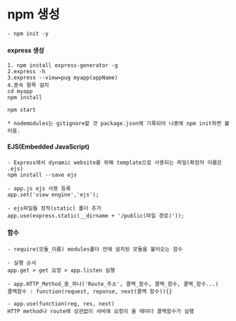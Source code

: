 # npm 생성
    - npm init -y

#### express 생성
    1. npm install express-generator -g
    2.express -h
    3.express --view=pug myapp(appName)
    4.종속 항목 설치
    cd myapp
    npm install

    npm start

    * nodemodules는 gitignore할 것 package.json에 기록되어 나중에 npm init하면 불러옴.

#### EJS(Embedded JavaScript)
    - Express에서 dynamic website를 위해 template으로 사용되는 파일(확장자 이름은 .ejs)
    npm install --save ejs
    
    - app.js ejs 사용 등록
    app.set('view engine','ejs');
    
    - ejs파일들 정적(static) 폴더 추가
    app.use(express.static(__dirname + '/public(파일 경로)'));

#### 함수
    - require(모듈_이름) modules폴더 안에 설치된 모듈을 불러오는 함수 

    - 실행 순서
    app.get > get 요청 > app.listen 실행

    - app.HTTP_Method_중_하나('Route_주소', 콜백_함수, 콜백_함수, 콜백_함수...)
    콜백함수 : function(request, reponse, next(콜백 함수)){}

    - app.use(function(req, res, next)
    HTTP method나 route에 상관없이 서버에 요청이 올 때마다 콜백함수가 실행